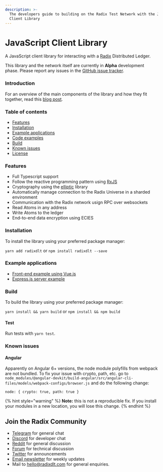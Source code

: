 ```yaml
---
description: >-
  The developers guide to building on the Radix Test Network with the JavaScript
  Client Library
---
```


# JavaScript Client Library

A JavaScript client library for interacting with a [Radix](https://www.radixdlt.com/) Distributed Ledger.

This library and the network itself are currently in **Alpha** development phase. Please report any issues in the [GitHub issue tracker](https://github.com/radixdlt/radixdlt-js/issues).

### Introduction

For an overview of the main components of the library and how they fit together, read this [blog post](https://www.radixdlt.com/post/introducing-the-radix-javascript-library).

### Table of contents

* [Features](./#features)
* [Installation](./#installation)
* [Example applications](./#example-applications)
* [Code examples](code-examples.md)
* [Build](./#build)
* [Known issues](./#known-issues)
* [License](https://github.com/radixdlt/radixdlt-js#license)

### Features

* Full Typescript support
* Follow the reactive programming pattern using [RxJS](https://rxjs-dev.firebaseapp.com/)
* Cryptography using the [elliptic](https://github.com/indutny/elliptic) library
* Automatically manage connection to the Radix Universe in a sharded environment
* Communication with the Radix network usign RPC over websockets
* Read Atoms in any address
* Write Atoms to the ledger
* End-to-end data encryption using ECIES

### Installation

To install the library using your preferred package manager:

`yarn add radixdlt` or `npm install radixdlt --save`

### Example applications

* [Front-end example using Vue.js](https://github.com/radixdlt/radixdlt-js-skeleton)
* [Express.js server example](https://github.com/radixdlt/radixdlt-js-server-example)

### Build

To build the library using your preferred package manager:

`yarn install && yarn build` or `npm install && npm build`

#### Test

Run tests with `yarn test`.

### Known issues

#### Angular

Apparently on Angular 6+ versions, the node module polyfills from webpack are not bundled. To fix your issue with crypto, path, etc. go to `node_modules/@angular-devkit/build-angular/src/angular-cli-files/models/webpack-configs/browser.js` and do the following change:

```text
node: { crypto: true, path: true }
```

{% hint style="warning" %}
**Note:** this is not a reproducible fix. If you install your modules in a new location, you will lose this change.
{% endhint %}

## Join the Radix Community

* ​[Telegram](https://t.me/radixdlt) for general chat
* ​[Discord](https://discord.gg/7Q7HSZZ) for developer chat
* ​[Reddit](https://reddit.com/r/radix) for general discussion
* ​[Forum](https://forum.radixdlt.com/) for technical discussion
* ​[Twitter](https://twitter.com/radixdlt) for announcements
* ​[Email newsletter](https://radixdlt.typeform.com/to/nyKvMV) for weekly updates
* Mail to [hello@radixdlt.com](mailto:info@radixdlt.com) for general enquiries.

